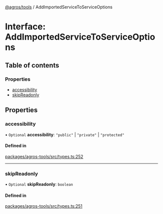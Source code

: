 [@agros/tools](../index.md) / AddImportedServiceToServiceOptions

# Interface: AddImportedServiceToServiceOptions

## Table of contents

### Properties

- [accessibility](AddImportedServiceToServiceOptions.md#accessibility)
- [skipReadonly](AddImportedServiceToServiceOptions.md#skipreadonly)

## Properties

### <a id="accessibility" name="accessibility"></a> accessibility

• `Optional` **accessibility**: ``"public"`` \| ``"private"`` \| ``"protected"``

#### Defined in

[packages/agros-tools/src/types.ts:252](https://github.com/agrosjs/agros/blob/1121c64/packages/agros-tools/src/types.ts#L252)

___

### <a id="skipreadonly" name="skipreadonly"></a> skipReadonly

• `Optional` **skipReadonly**: `boolean`

#### Defined in

[packages/agros-tools/src/types.ts:251](https://github.com/agrosjs/agros/blob/1121c64/packages/agros-tools/src/types.ts#L251)
